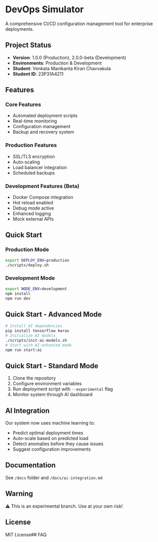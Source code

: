 # DevOps Simulator
A comprehensive CI/CD configuration management tool for enterprise deployments.
## Project Status
- **Version**: 1.0.0 (Production), 2.0.0-beta (Development)
- **Environments**: Production & Development
- **Student**: Venkata Manikanta Kiran Chavvakula
- **Student ID**: 23P31A4211
## Features
### Core Features
- Automated deployment scripts
- Real-time monitoring
- Configuration management
- Backup and recovery system
### Production Features
- SSL/TLS encryption
- Auto-scaling
- Load balancer integration
- Scheduled backups
### Development Features (Beta)
-  Docker Compose integration
-  Hot reload enabled
-  Debug mode active
-  Enhanced logging
-  Mock external APIs
## Quick Start
### Production Mode
```bash
export DEPLOY_ENV=production
./scripts/deploy.sh
```
### Development Mode
```bash
export NODE_ENV=development
npm install
npm run dev
```
## Quick Start - Advanced Mode
```bash
# Install AI dependencies
pip install tensorflow keras
# Initialize AI models
./scripts/init-ai-models.sh
# Start with AI-enhanced mode
npm run start:ai
```
## Quick Start - Standard Mode
1. Clone the repository
2. Configure environment variables
3. Run deployment script with `--experimental` flag
4. Monitor system through AI dashboard
## AI Integration
Our system now uses machine learning to:
- Predict optimal deployment times
- Auto-scale based on predicted load
- Detect anomalies before they cause issues
- Suggest configuration improvements
## Documentation
See `/docs` folder and `/docs/ai-integration.md`
## Warning
⚠️ This is an experimental branch. Use at your own risk!
## License
MIT License# #   F A Q  
 